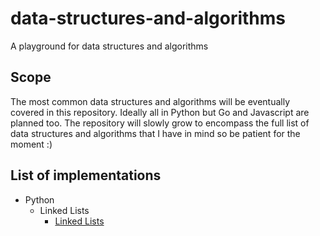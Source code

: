 # data-structures-and-algorithms
A playground for data structures and algorithms

## Scope

The most common data structures and algorithms will be eventually covered in this repository. Ideally all in Python but Go and Javascript are planned too. The repository will slowly grow to encompass the full list of data structures and algorithms that I have in mind so be patient for the moment :)

## List of implementations

* Python
	* Linked Lists
		* [Linked Lists](algorithms/python/linkedlist/linked_list.py)
